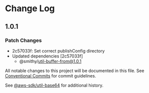 # Change Log

## 1.0.1

### Patch Changes

- 2c57033f: Set correct publishConfig directory
- Updated dependencies [2c57033f]
  - @smithy/util-buffer-from@1.0.1

All notable changes to this project will be documented in this file.
See [Conventional Commits](https://conventionalcommits.org) for commit guidelines.

See [@aws-sdk/util-base64](https://github.com/aws/aws-sdk-js-v3/blob/main/packages/util-base64/CHANGELOG.md) for additional history.
